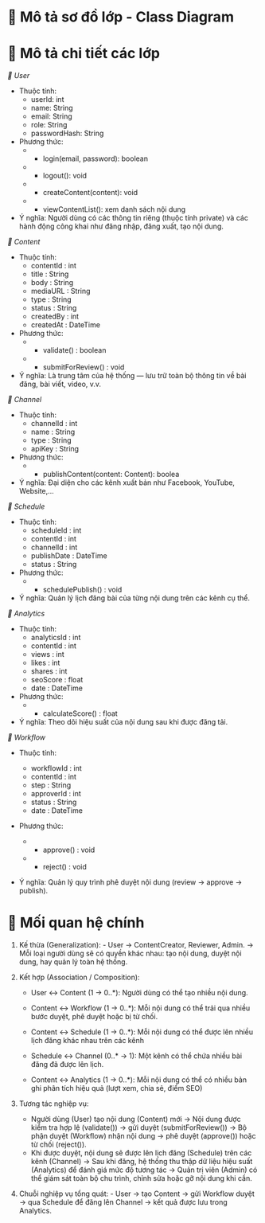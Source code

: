 
# 🔶 Mô tả sơ đồ lớp - Class Diagram 

# 🔵 Mô tả chi tiết các lớp

*🔹 User*

* Thuộc tính:
  - userId: int 
  - name: String 
  - email: String 
  - role: String 
  - passwordHash: String 
* Phương thức:
  - + login(email, password): boolean 
  - + logout(): void 
  - + createContent(content): void 
  - + viewContentList(): xem danh sách nội dung
* Ý nghĩa:
 Người dùng có các thông tin riêng (thuộc tính private) và các hành động công khai như đăng nhập, đăng xuất, tạo nội dung.

*🔹 Content*

* Thuộc tính:
  - contentId : int 
  - title : String
  - body : String
  - mediaURL : String
  - type : String
  - status : String 
  - createdBy : int 
  - createdAt : DateTime
* Phương thức:
  - + validate() : boolean     
  - + submitForReview() : void
* Ý nghĩa:
  Là trung tâm của hệ thống — lưu trữ toàn bộ thông tin về bài đăng, bài viết, video, v.v.

*🔹 Channel*

* Thuộc tính:
  - channelId : int
  - name : String
  - type : String
  - apiKey : String       
* Phương thức:
  - + publishContent(content: Content): boolea
* Ý nghĩa:
  Đại diện cho các kênh xuất bản như Facebook, YouTube, Website,...

*🔹 Schedule*

* Thuộc tính:
   - scheduleId : int             
   - contentId : int              
   - channelId : int              
   - publishDate : DateTime       
   - status : String              
* Phương thức:
   - + schedulePublish() : void     
* Ý nghĩa:
  Quản lý lịch đăng bài của từng nội dung trên các kênh cụ thể.

*🔹 Analytics*

* Thuộc tính:
   - analyticsId : int            
   - contentId : int              
   - views : int                  
   - likes : int                  
   - shares : int                 
   - seoScore : float             
   - date : DateTime              
* Phương thức:
  - + calculateScore() : float     
* Ý nghĩa:
  Theo dõi hiệu suất của nội dung sau khi được đăng tải.

*🔹 Workflow*

* Thuộc tính:
   - workflowId : int             
   - contentId : int              
   - step : String                
   - approverId : int             
   - status : String              
   - date : DateTime              

* Phương thức:
   - + approve() : void             
   - + reject() : void              
* Ý nghĩa:
  Quản lý quy trình phê duyệt nội dung (review → approve → publish).

# 🔵 Mối quan hệ chính
  1. Kế thừa (Generalization):
    - User → ContentCreator, Reviewer, Admin.
  → Mỗi loại người dùng sẽ có quyền khác nhau: tạo nội dung, duyệt nội dung, hay quản lý toàn hệ thống.
  2. Kết hợp (Association / Composition):
     
      - User ↔ Content (1 → 0..*):
            Người dùng có thể tạo nhiều nội dung.
           
      - Content ↔ Workflow (1 → 0..*):
            Mỗi nội dung có thể trải qua nhiều bước duyệt, phê duyệt hoặc bị từ chối.
           
      - Content ↔ Schedule (1 → 0..*):
            Mỗi nội dung có thể được lên nhiều lịch đăng khác nhau trên các kênh
           
      - Schedule ↔ Channel (0..* → 1):
            Một kênh có thể chứa nhiều bài đăng đã được lên lịch.
            
      - Content ↔ Analytics (1 → 0..*):
            Mỗi nội dung có thể có nhiều bản ghi phân tích hiệu quả (lượt xem, chia sẻ, điểm SEO)
      
  3. Tương tác nghiệp vụ:
     
      - Người dùng (User) tạo nội dung (Content) mới  →  Nội dung được kiểm tra hợp lệ (validate()) → gửi duyệt (submitForReview())  → Bộ phận duyệt (Workflow) nhận nội dung → phê duyệt (approve()) hoặc từ chối (reject()).
      - Khi được duyệt, nội dung sẽ được lên lịch đăng (Schedule) trên các kênh (Channel)  → Sau khi đăng, hệ thống thu thập dữ liệu hiệu suất (Analytics) để đánh giá mức độ tương tác  →  Quản trị viên (Admin) có thể giám sát toàn bộ chu trình, chỉnh sửa hoặc gỡ nội dung khi cần.
        
  4. Chuỗi nghiệp vụ tổng quát:
    - User → tạo Content → gửi Workflow duyệt → qua Schedule để đăng lên Channel → kết quả được lưu trong Analytics.

